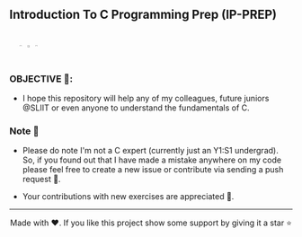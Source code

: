 
## Introduction To C Programming Prep (IP-PREP)

<div style="display:flex;">
    <p align="center" width="100%">
        <img src="https://www.svgrepo.com/show/388435/right-c.svg" width="10%"/>
        <img src="https://www.svgrepo.com/show/353528/c.svg" width="20%"/>
        <img src="https://www.svgrepo.com/show/387906/left-c.svg" width="10%"/>
    </p>
</div>


### OBJECTIVE 📰: 

* I hope this repository will help any of my colleagues, future juniors @SLIIT or even anyone to understand the fundamentals of C.


### Note 📝

* Please do note I'm not a C expert (currently just an Y1:S1 undergrad). So, if you found out that I have made a mistake anywhere on my code please feel free to create a new issue or contribute via sending a push request 🙂.

* Your contributions with new exercises are appreciated 🤝.

____

<p align="center">Made with ❤️. If you like this project show some support by giving it a star ⭐</p>